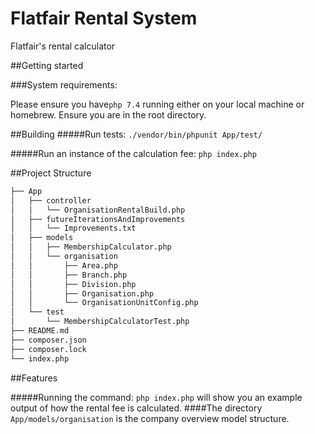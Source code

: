 # Flatfair Rental System

Flatfair's  rental calculator 


##Getting started

###System requirements:

Please ensure you have```php 7.4``` running either on your local machine or homebrew.
Ensure you are in the root directory.

##Building
#####Run tests: ```./vendor/bin/phpunit App/test/```

#####Run an instance of the calculation fee: ```php index.php``` 

##Project Structure

```bash
├── App
│   ├── controller
│   │   └── OrganisationRentalBuild.php
│   ├── futureIterationsAndImprovements
│   │   └── Improvements.txt
│   ├── models
│   │   ├── MembershipCalculator.php
│   │   └── organisation
│   │       ├── Area.php
│   │       ├── Branch.php
│   │       ├── Division.php
│   │       ├── Organisation.php
│   │       └── OrganisationUnitConfig.php
│   └── test
│       └── MembershipCalculatorTest.php
├── README.md
├── composer.json
├── composer.lock
└── index.php
```

##Features

#####Running the command: ``php index.php`` will show you an example output of how the rental fee is calculated.
####The directory ```App/models/organisation``` is the company overview model structure.




